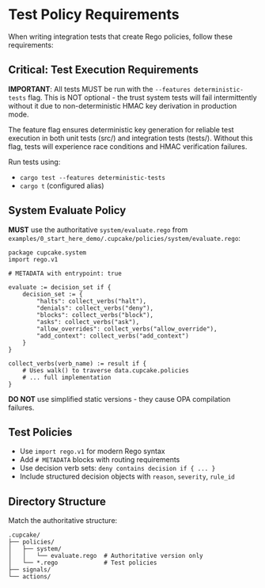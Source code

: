# Test Policy Requirements

When writing integration tests that create Rego policies, follow these requirements:

## Critical: Test Execution Requirements

**IMPORTANT**: All tests MUST be run with the `--features deterministic-tests` flag. This is NOT optional - the trust system tests will fail intermittently without it due to non-deterministic HMAC key derivation in production mode. 

The feature flag ensures deterministic key generation for reliable test execution in both unit tests (src/) and integration tests (tests/). Without this flag, tests will experience race conditions and HMAC verification failures.

Run tests using:
- `cargo test --features deterministic-tests`
- `cargo t` (configured alias)

## System Evaluate Policy

**MUST** use the authoritative `system/evaluate.rego` from `examples/0_start_here_demo/.cupcake/policies/system/evaluate.rego`:

```rego
package cupcake.system
import rego.v1

# METADATA with entrypoint: true

evaluate := decision_set if {
    decision_set := {
        "halts": collect_verbs("halt"),
        "denials": collect_verbs("deny"),
        "blocks": collect_verbs("block"),
        "asks": collect_verbs("ask"),
        "allow_overrides": collect_verbs("allow_override"),
        "add_context": collect_verbs("add_context")
    }
}

collect_verbs(verb_name) := result if {
    # Uses walk() to traverse data.cupcake.policies
    # ... full implementation
}
```

**DO NOT** use simplified static versions - they cause OPA compilation failures.

## Test Policies

- Use `import rego.v1` for modern Rego syntax
- Add `# METADATA` blocks with routing requirements
- Use decision verb sets: `deny contains decision if { ... }`
- Include structured decision objects with `reason`, `severity`, `rule_id`

## Directory Structure

Match the authoritative structure:
```
.cupcake/
├── policies/
│   ├── system/
│   │   └── evaluate.rego  # Authoritative version only
│   └── *.rego             # Test policies
├── signals/
└── actions/
```